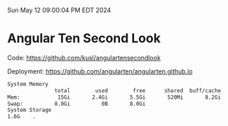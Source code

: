 Sun May 12 09:00:04 PM EDT 2024

# Angular Ten Second Look

Code: https://github.com/kusl/angulartensecondlook

Deployment: https://github.com/angularten/angularten.github.io

```bash
System Memory
               total        used        free      shared  buff/cache   available
Mem:            15Gi       2.4Gi       5.5Gi       520Mi       8.2Gi        12Gi
Swap:          8.0Gi          0B       8.0Gi
System Storage
1.6G	.
```
```bash
